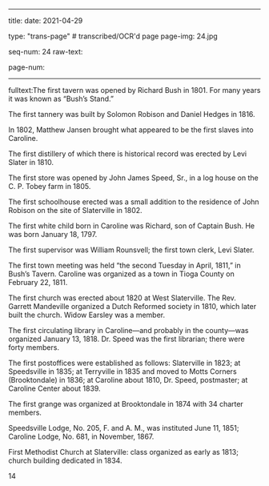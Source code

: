 
---

title: 
date: 2021-04-29

type: "trans-page" # transcribed/OCR'd page
page-img: 24.jpg

seq-num: 24
raw-text:

page-num:

---

fulltext:The first tavern was opened by Richard Bush in 1801. For many years it was known as “Bush’s Stand.”

The first tannery was built by Solomon Robison and Daniel Hedges in 1816.

In 1802, Matthew Jansen brought what appeared to be the first slaves into Caroline.

The first distillery of which there is historical record was erected by Levi Slater in 1810.

The first store was opened by John James Speed, Sr., in a log house on the C. P. Tobey farm in 1805.

The first schoolhouse erected was a small addition to the residence of John Robison on the site of Slaterville in 1802.

The first white child born in Caroline was Richard, son of Captain Bush. He was born January 18, 1797.

The first supervisor was William Rounsvell; the first town clerk, Levi Slater.

The first town meeting was held “the second Tuesday in April, 1811,” in Bush’s Tavern. Caroline was organized as a town in Tioga County on February 22, 1811.

The first church was erected about 1820 at West Slaterville. The Rev. Garrett Mandeville organized a Dutch Reformed society in 1810, which later built the church. Widow Earsley was a member.

The first circulating library in Caroline—and probably in the county—was organized January 13, 1818. Dr. Speed was the first librarian; there were forty members.

The first postoffices were established as follows: Slaterville in 1823; at Speedsville in 1835; at Terryville in 1835 and moved to Motts Corners (Brooktondale) in 1836; at Caroline about 1810, Dr. Speed, postmaster; at Caroline Center about 1839.

The first grange was organized at Brooktondale in 1874 with 34 charter members.

Speedsville Lodge, No. 205, F. and A. M., was instituted June 11, 1851; Caroline Lodge, No. 681, in November, 1867.

First Methodist Church at Slaterville: class organized as early as 1813; church building dedicated in 1834.

14 
